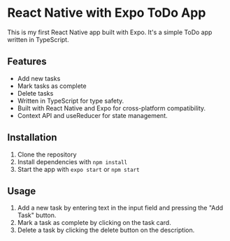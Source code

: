 # React Native with Expo ToDo App

This is my first React Native app built with Expo. It's a simple ToDo app written in TypeScript.

## Features

- Add new tasks
- Mark tasks as complete
- Delete tasks
- Written in TypeScript for type safety.
- Built with React Native and Expo for cross-platform compatibility.
- Context API and useReducer for state management.

## Installation

1. Clone the repository
2. Install dependencies with `npm install`
3. Start the app with `expo start` or `npm start`

## Usage

1. Add a new task by entering text in the input field and pressing the "Add Task" button.
2. Mark a task as complete by clicking on the task card.
3. Delete a task by clicking the delete button on the description.
